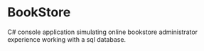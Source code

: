 # BookStore
C# console application simulating online bookstore administrator experience working with a sql database.
